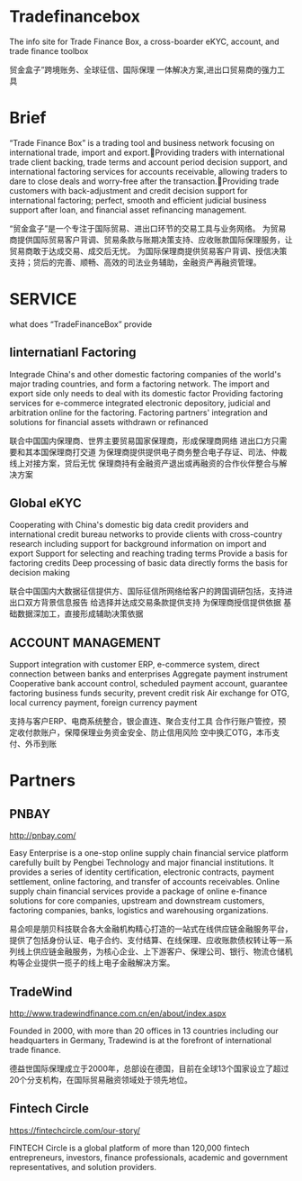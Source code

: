 # Tradefinancebox
The info site for Trade Finance Box, a cross-boarder eKYC, account, and trade finance toolbox

贸金盒子”跨境账务、全球征信、国际保理 一体解决方案,进出口贸易商的强力工具

# Brief
“Trade Finance Box” is a trading tool and business network focusing on international trade, import and export.Providing traders with international trade client backing, trade terms and account period decision support, and international factoring services for accounts receivable, allowing traders to dare to close deals and worry-free after the transaction.Providing trade customers with back-adjustment and credit decision support for international factoring; perfect, smooth and efficient judicial business support after loan, and financial asset refinancing management.

“贸金盒子”是一个专注于国际贸易、进出口环节的交易工具与业务网络。
为贸易商提供国际贸易客户背调、贸易条款与账期决策支持、应收账款国际保理服务，让贸易商敢于达成交易、成交后无忧。
为国际保理商提供贸易客户背调、授信决策支持；贷后的完善、顺畅、高效的司法业务辅助，金融资产再融资管理。

# SERVICE
what does “TradeFinanceBox” provide
## Iinternatianl Factoring
Integrade China's and other domestic factoring companies of the world's major trading countries, and form a factoring network.
The import and export side only needs to deal with its domestic factor
Providing factoring services for e-commerce integrated electronic depository, judicial and arbitration online for the factoring.
Factoring partners' integration and solutions for financial assets withdrawn or refinanced

联合中国国内保理商、世界主要贸易国家保理商，形成保理商网络
进出口方只需要和其本国保理商打交道
为保理商提供提供电子商务整合电子存证、司法、仲裁线上对接方案，贷后无忧
保理商持有金融资产退出或再融资的合作伙伴整合与解决方案
## Global eKYC
Cooperating with China's domestic big data credit providers and international credit bureau networks to provide clients with cross-country research including support for background information on import and export
Support for selecting and reaching trading terms
Provide a basis for factoring credits
Deep processing of basic data directly forms the basis for decision making

联合中国国内大数据征信提供方、国际征信所网络给客户的跨国调研包括，支持进出口双方背景信息报告
给选择并达成交易条款提供支持
为保理商授信提供依据
基础数据深加工，直接形成辅助决策依据
## ACCOUNT MANAGEMENT
Support integration with customer ERP, e-commerce system, direct connection between banks and enterprises
Aggregate payment instrument
Cooperative bank account control, scheduled payment account, guarantee factoring business funds security, prevent credit risk
Air exchange for OTG, local currency payment, foreign currency payment

支持与客户ERP、电商系统整合，银企直连、聚合支付工具
合作行账户管控，预定收付款账户，保障保理业务资金安全、防止信用风险
空中换汇OTG，本币支付、外币到账

# Partners
## PNBAY
http://pnbay.com/

Easy Enterprise is a one-stop online supply chain financial service platform carefully built by Pengbei Technology and major financial institutions. It provides a series of identity certification, electronic contracts, payment settlement, online factoring, and transfer of accounts receivables. Online supply chain financial services provide a package of online e-finance solutions for core companies, upstream and downstream customers, factoring companies, banks, logistics and warehousing organizations.

易企呗是朋贝科技联合各大金融机构精心打造的一站式在线供应链金融服务平台，提供了包括身份认证、电子合约、支付结算、在线保理、应收账款债权转让等一系列线上供应链金融服务，为核心企业、上下游客户、保理公司、银行、物流仓储机构等企业提供一揽子的线上电子金融解决方案。

## TradeWind
http://www.tradewindfinance.com.cn/en/about/index.aspx

Founded in 2000, with more than 20 offices in 13 countries including our headquarters in Germany, Tradewind is at the forefront of international trade finance. 

德益世国际保理成立于2000年，总部设在德国，目前在全球13个国家设立了超过20个分支机构，在国际贸易融资领域处于领先地位。

## Fintech Circle
https://fintechcircle.com/our-story/

FINTECH Circle is a global platform of more than 120,000 fintech entrepreneurs, investors, finance professionals, academic and government representatives, and solution providers.
